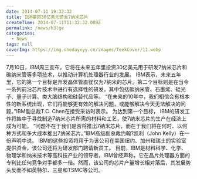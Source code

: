 ```yaml
---
date: 2014-07-11 19:32:32
title: IBM豪掷30亿美元研发7纳米芯片
createTime: 2014-07-11T11:32:32.000Z
permalink: /news/h3lge
categories:
  - News
tags: null
coverImg: https://img.onedayxyy.cn/images/TeekCover/11.webp
---
```


7月10日，IBM周三宣布，它将在未来五年里投资30亿美元用于研发7纳米芯片和碳纳米管等多项技术，以推动计算机处理器行业的发展。 IBM表示，未来五年里，它的第一个目标是开发晶体管直径仅为7纳米的芯片。第二个目标则是在当今一系列前沿芯片技术中进行有选择性的研发，其中包括碳纳米管、石墨烯、硅光子、量子计算、类大脑结构和硅替代品等。 
“在未来的10年中，我们相信会有根本性的新系统出现，它们将能够更有效的解决问题，或能够解决今天无法解决的问题。”IBM副总裁T.C. Chen在接受采访时表示。 为达到第一个目标， IBM的研发工作将集中于寻找制造7纳米芯片所需的材料和工艺，使7纳米芯片的生产在经济上成为可能。 
“问题不在于我们是否将推出7纳米芯片，而在于我们将在何时、以何种方式和多大成本推出7纳米芯片。”IBM高级副总裁约翰?凯利（John Kelly）在一份声明中说。 
IBM的这些投资将用于为该公司在美国纽约、加州和瑞士的实验室提供资金，该公司还将为研发部门聘请新员工。 目前，IBM是材料科学、化学、物理学和纳米技术等高科技产业的领导者。IBM曾经声称，它在晶片处理器方面的专利比任何竞争对手都多一倍。然而，该公司的芯片产量增长相对落后，其发展势头反而不如英特尔、三星和TSMC等公司。
